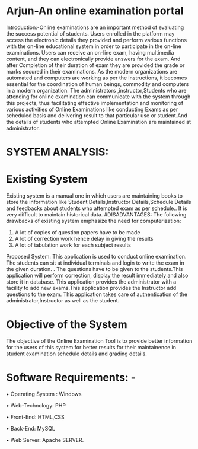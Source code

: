 # Arjun-An online examination portal
Introduction:-Online examinations are an important method of evaluating the success potential of students. Users enrolled in the platform may access the electronic details they provided and perform various functions with the on-line educational system in order to participate in the on-line examinations. Users can receive an on-line exam, having multimedia content, and they can electronically provide answers for the exam. And after Completion of their duration of exam they are provided the grade or marks secured in their examinations. As the modern organizations are automated and computers are working as per the instructions, it becomes essential for the coordination of human beings, commodity and computers in a modern organization. The administrators ,instructor,Students who are attending for online examination can communicate with the system through this projects, thus facilitating effective implementation and monitoring of various activities of Online Examinations like conducting Exams as per scheduled basis and delivering result to that particular use or student.And the details of students who attempted Online Examination are maintained at administrator.
# SYSTEM ANALYSIS:
# Existing System
Existing system is a manual one in which users are maintaining books to store the information like Student Details,Instructor Details,Schedule Details and feedbacks about students who attempted exam as per schedule.. It is very difficult to maintain historical data.
#DISADVANTAGES:
The following drawbacks of existing system emphasize the need for computerization:
1. A lot of copies of question papers have to be made        
2. A lot of correction work hence delay in giving the results        
3. A lot of tabulation work for each subject results 

Proposed System: This application is used to conduct online examination. The students can sit at individual terminals and login to write the exam in the given duration. . The questions have to be given to the students.This application will perform correction, display the result immediately and also store it in database. This application provides the administrator with a facility to add new exams.This application provides the Instructor add questions to the exam. This application takes care of authentication of the administrator,Instructor as well as the student.
# Objective of the System
The objective of the Online Examination  Tool is to provide better information for the users of this system for better results for their maintainence in student examination schedule details and grading details. 
# Software Requirements: -
• Operating System : Windows

• Web-Technology: PHP

• Front-End: HTML,CSS

• Back-End: MySQL

• Web Server: Apache SERVER.
     



